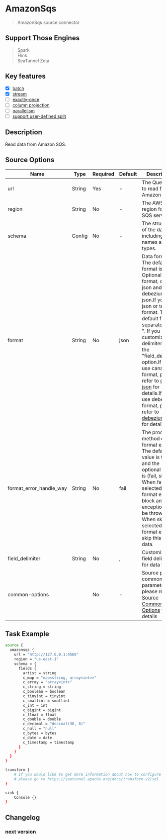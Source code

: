 # AmazonSqs

> AmazonSqs source connector

## Support Those Engines

> Spark<br/>
> Flink<br/>
> SeaTunnel Zeta<br/>

## Key features

- [x] [batch](../../concept/connector-v2-features.md)
- [x] [stream](../../concept/connector-v2-features.md)
- [ ] [exactly-once](../../concept/connector-v2-features.md)
- [ ] [column projection](../../concept/connector-v2-features.md)
- [ ] [parallelism](../../concept/connector-v2-features.md)
- [ ] [support user-defined split](../../concept/connector-v2-features.md)

## Description

Read data from Amazon SQS.

## Source Options

|          Name           |  Type  | Required | Default |                                                                                                                                                                                                             Description                                                                                                                                                                                                             |
|-------------------------|--------|----------|---------|-------------------------------------------------------------------------------------------------------------------------------------------------------------------------------------------------------------------------------------------------------------------------------------------------------------------------------------------------------------------------------------------------------------------------------------|
| url                     | String | Yes      | -       | The Queue URL to read from Amazon SQS.                                                                                                                                                                                                                                                                                                                                                                                              |
| region                  | String | No       | -       | The AWS region for the SQS service                                                                                                                                                                                                                                                                                                                                                                                                  |
| schema                  | Config | No       | -       | The structure of the data, including field names and field types.                                                                                                                                                                                                                                                                                                                                                                   |
| format                  | String | No       | json    | Data format. The default format is json. Optional text format, canal-json and debezium-json.If you use json or text format. The default field separator is ", ". If you customize the delimiter, add the "field_delimiter" option.If you use canal format, please refer to [canal-json](../formats/canal-json.md) for details.If you use debezium format, please refer to [debezium-json](../formats/debezium-json.md) for details. |
| format_error_handle_way | String | No       | fail    | The processing method of data format error. The default value is fail, and the optional value is (fail, skip). When fail is selected, data format error will block and an exception will be thrown. When skip is selected, data format error will skip this line data.                                                                                                                                                              |
| field_delimiter         | String | No       | ,       | Customize the field delimiter for data format.                                                                                                                                                                                                                                                                                                                                                                                      |
| common-options          |        | No       | -       | Source plugin common parameters, please refer to [Source Common Options](common-options.md) for details                                                                                                                                                                                                                                                                                                                             |

## Task Example

```bash
source {
  amazonsqs {
    url = "http://127.0.0.1:4566"
    region = "us-east-1"
    schema = {
      fields {
        artist = string
        c_map = "map<string, array<int>>"
        c_array = "array<int>"
        c_string = string
        c_boolean = boolean
        c_tinyint = tinyint
        c_smallint = smallint
        c_int = int
        c_bigint = bigint
        c_float = float
        c_double = double
        c_decimal = "decimal(30, 8)"
        c_null = "null"
        c_bytes = bytes
        c_date = date
        c_timestamp = timestamp
      }
    }
  }
}

transform {
    # If you would like to get more information about how to configure seatunnel and see full list of transform plugins,
    # please go to https://seatunnel.apache.org/docs/transform-v2/sql
}

sink {
    Console {}
}
```

## Changelog

### next version

